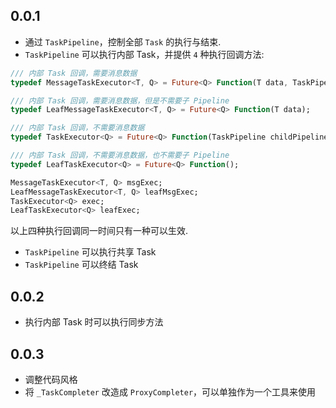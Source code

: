 ## 0.0.1

- 通过 `TaskPipeline`，控制全部 `Task` 的执行与结束.
- `TaskPipeline` 可以执行内部 Task，并提供 `4` 种执行回调方法:
```dart
/// 内部 Task 回调，需要消息数据
typedef MessageTaskExecutor<T, Q> = Future<Q> Function(T data, TaskPipeline childPipeline);

/// 内部 Task 回调，需要消息数据，但是不需要子 Pipeline
typedef LeafMessageTaskExecutor<T, Q> = Future<Q> Function(T data);

/// 内部 Task 回调，不需要消息数据
typedef TaskExecutor<Q> = Future<Q> Function(TaskPipeline childPipeline);

/// 内部 Task 回调，不需要消息数据，也不需要子 Pipeline
typedef LeafTaskExecutor<Q> = Future<Q> Function();

MessageTaskExecutor<T, Q> msgExec;
LeafMessageTaskExecutor<T, Q> leafMsgExec;
TaskExecutor<Q> exec;
LeafTaskExecutor<Q> leafExec;
```

以上四种执行回调同一时间只有一种可以生效.

- `TaskPipeline` 可以执行共享 Task
- `TaskPipeline` 可以终结 Task

## 0.0.2

- 执行内部 Task 时可以执行同步方法

## 0.0.3

- 调整代码风格
- 将 `_TaskCompleter` 改造成 `ProxyCompleter`，可以单独作为一个工具来使用
